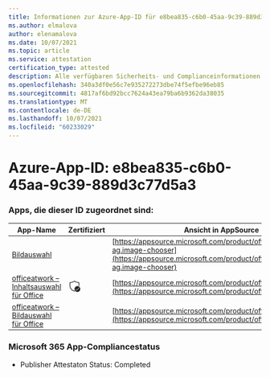 ```yaml
---
title: Informationen zur Azure-App-ID für e8bea835-c6b0-45aa-9c39-889d3c77d5a3
ms.author: elmalova
author: elenamalova
ms.date: 10/07/2021
ms.topic: article
ms.service: attestation
certification_type: attested
description: Alle verfügbaren Sicherheits- und Complianceinformationen für e8bea835-c6b0-45aa-9c39-889d3c77d5a3.
ms.openlocfilehash: 340a3df0e56c7e935272273dbe74f5efbe96eb85
ms.sourcegitcommit: 4817af6bd92bcc7624a43ea79ba6b9362da38035
ms.translationtype: MT
ms.contentlocale: de-DE
ms.lasthandoff: 10/07/2021
ms.locfileid: "60233029"
---
```

# <a name="azure-app-id-e8bea835-c6b0-45aa-9c39-889d3c77d5a3"></a>Azure-App-ID: e8bea835-c6b0-45aa-9c39-889d3c77d5a3


### <a name="apps-associated-with-this-id"></a>Apps, die dieser ID zugeordnet sind:
| **App-Name** | **Zertifiziert** | **Ansicht in AppSource** |
|--------------|---------------|-----------------------|
| [Bildauswahl](https://docs.microsoft.com/microsoft-365-app-certification/forward/officeatwork-ag.image-chooser) |  | [https://appsource.microsoft.com/product/office/officeatwork-ag.image-chooser](https://appsource.microsoft.com/product/office/officeatwork-ag.image-chooser) |
| [officeatwork – Inhaltsauswahl für Office](https://docs.microsoft.com/microsoft-365-app-certification/forward/WA104380602) | <img alt="Certified application badge" src="../media/certified-badge.png" height="25" width="25" /> | [https://appsource.microsoft.com/product/office/WA104380602](https://appsource.microsoft.com/product/office/WA104380602) |
| [officeatwork – Bildauswahl für Office](https://docs.microsoft.com/microsoft-365-app-certification/forward/WA200002683) |  | [https://appsource.microsoft.com/product/office/WA200002683](https://appsource.microsoft.com/product/office/WA200002683) |

### <a name="microsoft-365-app-compliance-status"></a>Microsoft 365 App-Compliancestatus
- Publisher Attestaton Status: Completed
